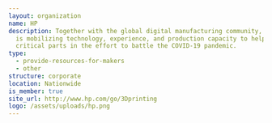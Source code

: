 ```yaml
---
layout: organization
name: HP
description: Together with the global digital manufacturing community, HP Inc.
  is mobilizing technology, experience, and production capacity to help deliver
  critical parts in the effort to battle the COVID-19 pandemic.
type:
  - provide-resources-for-makers
  - other
structure: corporate
location: Nationwide
is_member: true
site_url: http://www.hp.com/go/3Dprinting
logo: /assets/uploads/hp.png
---
```

